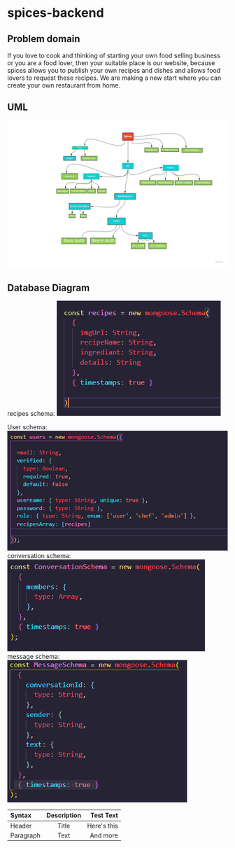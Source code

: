 # spices-backend

## Problem domain

If you love to cook and thinking of starting your own food selling business or you are a food lover, then your suitable place is our website, because spices allows you to publish your own recipes and dishes and allows food lovers to request these recipes. We are making a new start where you can create your own restaurant from home.

## UML

![Spices-UML](./assets/Spices-UML.jpg)

## Database Diagram

recipes schema:
![Spices-UML](./assets/unnamed.png)

User schema:
![Spices-UML](<./assets/unnamed(1).png>)
conversation schema:
![Spices-UML](<./assets/unnamed(2).png>)
message schema:
![Spices-UML](<./assets/unnamed(3).png>)

| Syntax    | Description |   Test Text |
| :-------- | :---------: | ----------: |
| Header    |    Title    | Here's this |
| Paragraph |    Text     |    And more |
